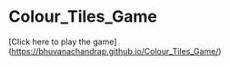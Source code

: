 # Colour_Tiles_Game
[Click here to play the game] (https://bhuvanachandrap.github.io/Colour_Tiles_Game/)

